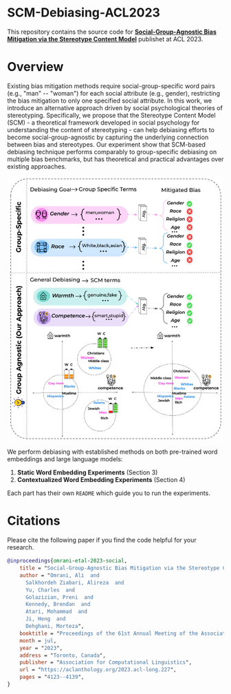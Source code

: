 # SCM-Debiasing-ACL2023

This repository contains the source code for **[Social-Group-Agnostic Bias Mitigation via the Stereotype Content Model](https://aclanthology.org/2023.acl-long.227/)** publishet at ACL 2023.

# Overview

Existing bias mitigation methods require social-group-specific word pairs (e.g., "man" -- "woman") for each social attribute (e.g., gender), restricting the bias mitigation to only one specified social attribute. In this work,  we introduce an alternative approach driven by social psychological theories of stereotyping. Specifically, we propose that the Stereotype Content Model (SCM) - a theoretical framework developed in social psychology for understanding the content of stereotyping - can help debiasing efforts to become social-group-agnostic by capturing the underlying connection between bias and stereotypes. Our experiment show that SCM-based debiasing technique performs comparably to group-specific debiasing on multiple bias benchmarks, but has theoretical and practical advantages over existing approaches.

<p align="center"><img src="./scm.jpg" width="500px"></img></p>

We perform debiasing with established methods on both pre-trained word embeddings and large language models:

1. **Static Word Embedding Experiments** (Section 3)
2. **Contextualized Word Embedding Experiments** (Section 4)

Each part has their own `README` which guide you to run the experiments.

# Citations

Please cite the following paper if you find the code helpful for your research.

```bibtex
@inproceedings{omrani-etal-2023-social,
    title = "Social-Group-Agnostic Bias Mitigation via the Stereotype Content Model",
    author = "Omrani, Ali  and
      Salkhordeh Ziabari, Alireza  and
      Yu, Charles  and
      Golazizian, Preni  and
      Kennedy, Brendan  and
      Atari, Mohammad  and
      Ji, Heng  and
      Dehghani, Morteza",
    booktitle = "Proceedings of the 61st Annual Meeting of the Association for Computational Linguistics (Volume 1: Long Papers)",
    month = jul,
    year = "2023",
    address = "Toronto, Canada",
    publisher = "Association for Computational Linguistics",
    url = "https://aclanthology.org/2023.acl-long.227",
    pages = "4123--4139",
}
```
